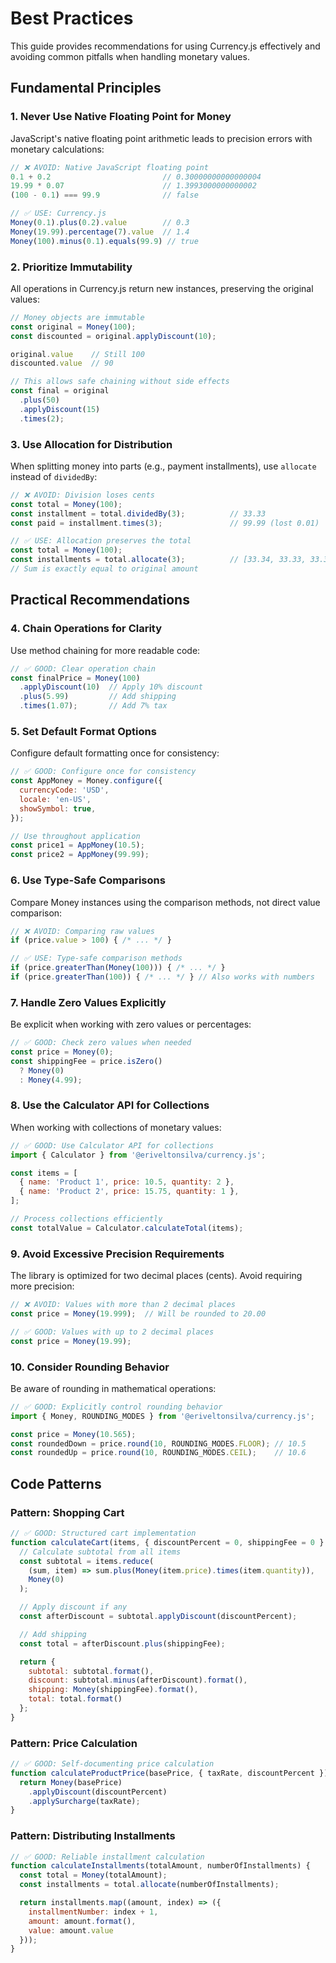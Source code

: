 # Best Practices

This guide provides recommendations for using Currency.js effectively and avoiding common pitfalls when handling monetary values.

## Fundamental Principles

### 1. Never Use Native Floating Point for Money

JavaScript's native floating point arithmetic leads to precision errors with monetary calculations:

```javascript
// ❌ AVOID: Native JavaScript floating point
0.1 + 0.2                         // 0.30000000000000004
19.99 * 0.07                      // 1.3993000000000002
(100 - 0.1) === 99.9              // false

// ✅ USE: Currency.js
Money(0.1).plus(0.2).value        // 0.3
Money(19.99).percentage(7).value  // 1.4
Money(100).minus(0.1).equals(99.9) // true
```

### 2. Prioritize Immutability

All operations in Currency.js return new instances, preserving the original values:

```javascript
// Money objects are immutable
const original = Money(100);
const discounted = original.applyDiscount(10);

original.value    // Still 100
discounted.value  // 90

// This allows safe chaining without side effects
const final = original
  .plus(50)
  .applyDiscount(15)
  .times(2);
```

### 3. Use Allocation for Distribution

When splitting money into parts (e.g., payment installments), use `allocate` instead of `dividedBy`:

```javascript
// ❌ AVOID: Division loses cents
const total = Money(100);
const installment = total.dividedBy(3);          // 33.33
const paid = installment.times(3);               // 99.99 (lost 0.01)

// ✅ USE: Allocation preserves the total
const total = Money(100);
const installments = total.allocate(3);          // [33.34, 33.33, 33.33]
// Sum is exactly equal to original amount
```

## Practical Recommendations

### 4. Chain Operations for Clarity

Use method chaining for more readable code:

```javascript
// ✅ GOOD: Clear operation chain
const finalPrice = Money(100)
  .applyDiscount(10)  // Apply 10% discount
  .plus(5.99)         // Add shipping
  .times(1.07);       // Add 7% tax
```

### 5. Set Default Format Options

Configure default formatting once for consistency:

```javascript
// ✅ GOOD: Configure once for consistency
const AppMoney = Money.configure({
  currencyCode: 'USD',
  locale: 'en-US',
  showSymbol: true,
});

// Use throughout application
const price1 = AppMoney(10.5);
const price2 = AppMoney(99.99);
```

### 6. Use Type-Safe Comparisons

Compare Money instances using the comparison methods, not direct value comparison:

```javascript
// ❌ AVOID: Comparing raw values
if (price.value > 100) { /* ... */ }

// ✅ USE: Type-safe comparison methods
if (price.greaterThan(Money(100))) { /* ... */ }
if (price.greaterThan(100)) { /* ... */ } // Also works with numbers
```

### 7. Handle Zero Values Explicitly

Be explicit when working with zero values or percentages:

```javascript
// ✅ GOOD: Check zero values when needed
const price = Money(0);
const shippingFee = price.isZero()
  ? Money(0)
  : Money(4.99);
```

### 8. Use the Calculator API for Collections

When working with collections of monetary values:

```javascript
// ✅ GOOD: Use Calculator API for collections
import { Calculator } from '@eriveltonsilva/currency.js';

const items = [
  { name: 'Product 1', price: 10.5, quantity: 2 },
  { name: 'Product 2', price: 15.75, quantity: 1 },
];

// Process collections efficiently
const totalValue = Calculator.calculateTotal(items);
```

### 9. Avoid Excessive Precision Requirements

The library is optimized for two decimal places (cents). Avoid requiring more precision:

```javascript
// ❌ AVOID: Values with more than 2 decimal places
const price = Money(19.999);  // Will be rounded to 20.00

// ✅ GOOD: Values with up to 2 decimal places
const price = Money(19.99);
```

### 10. Consider Rounding Behavior

Be aware of rounding in mathematical operations:

```javascript
// ✅ GOOD: Explicitly control rounding behavior
import { Money, ROUNDING_MODES } from '@eriveltonsilva/currency.js';

const price = Money(10.565);
const roundedDown = price.round(10, ROUNDING_MODES.FLOOR); // 10.5
const roundedUp = price.round(10, ROUNDING_MODES.CEIL);    // 10.6
```

## Code Patterns

### Pattern: Shopping Cart

```javascript
// ✅ GOOD: Structured cart implementation
function calculateCart(items, { discountPercent = 0, shippingFee = 0 } = {}) {
  // Calculate subtotal from all items
  const subtotal = items.reduce(
    (sum, item) => sum.plus(Money(item.price).times(item.quantity)),
    Money(0)
  );

  // Apply discount if any
  const afterDiscount = subtotal.applyDiscount(discountPercent);

  // Add shipping
  const total = afterDiscount.plus(shippingFee);

  return {
    subtotal: subtotal.format(),
    discount: subtotal.minus(afterDiscount).format(),
    shipping: Money(shippingFee).format(),
    total: total.format()
  };
}
```

### Pattern: Price Calculation

```javascript
// ✅ GOOD: Self-documenting price calculation
function calculateProductPrice(basePrice, { taxRate, discountPercent }) {
  return Money(basePrice)
    .applyDiscount(discountPercent)
    .applySurcharge(taxRate);
}
```

### Pattern: Distributing Installments

```javascript
// ✅ GOOD: Reliable installment calculation
function calculateInstallments(totalAmount, numberOfInstallments) {
  const total = Money(totalAmount);
  const installments = total.allocate(numberOfInstallments);

  return installments.map((amount, index) => ({
    installmentNumber: index + 1,
    amount: amount.format(),
    value: amount.value
  }));
}
```